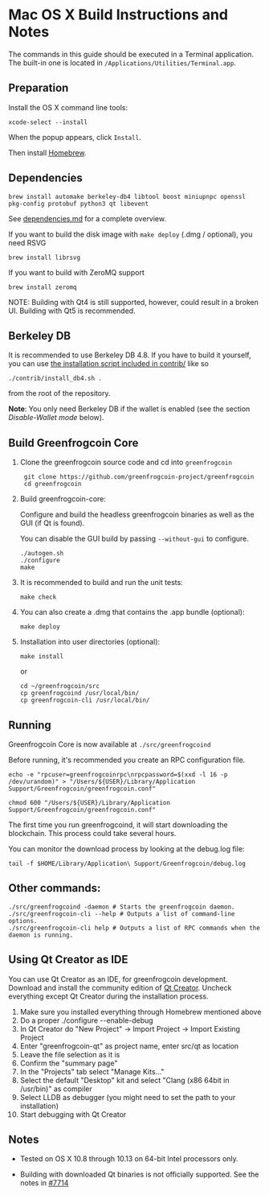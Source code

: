 Mac OS X Build Instructions and Notes
====================================
The commands in this guide should be executed in a Terminal application.
The built-in one is located in `/Applications/Utilities/Terminal.app`.

Preparation
-----------
Install the OS X command line tools:

`xcode-select --install`

When the popup appears, click `Install`.

Then install [Homebrew](https://brew.sh).

Dependencies
----------------------

    brew install automake berkeley-db4 libtool boost miniupnpc openssl pkg-config protobuf python3 qt libevent

See [dependencies.md](dependencies.md) for a complete overview.

If you want to build the disk image with `make deploy` (.dmg / optional), you need RSVG

    brew install librsvg

If you want to build with ZeroMQ support
    
    brew install zeromq

NOTE: Building with Qt4 is still supported, however, could result in a broken UI. Building with Qt5 is recommended.

Berkeley DB
-----------
It is recommended to use Berkeley DB 4.8. If you have to build it yourself,
you can use [the installation script included in contrib/](/contrib/install_db4.sh)
like so

```shell
./contrib/install_db4.sh .
```

from the root of the repository.

**Note**: You only need Berkeley DB if the wallet is enabled (see the section *Disable-Wallet mode* below).

Build Greenfrogcoin Core
------------------------

1. Clone the greenfrogcoin source code and cd into `greenfrogcoin`

        git clone https://github.com/greenfrogcoin-project/greenfrogcoin
        cd greenfrogcoin

2.  Build greenfrogcoin-core:

    Configure and build the headless greenfrogcoin binaries as well as the GUI (if Qt is found).

    You can disable the GUI build by passing `--without-gui` to configure.

        ./autogen.sh
        ./configure
        make

3.  It is recommended to build and run the unit tests:

        make check

4.  You can also create a .dmg that contains the .app bundle (optional):

        make deploy

5.  Installation into user directories (optional):

        make install

    or

        cd ~/greenfrogcoin/src
        cp greenfrogcoind /usr/local/bin/
        cp greenfrogcoin-cli /usr/local/bin/

Running
-------

Greenfrogcoin Core is now available at `./src/greenfrogcoind`

Before running, it's recommended you create an RPC configuration file.

    echo -e "rpcuser=greenfrogcoinrpc\nrpcpassword=$(xxd -l 16 -p /dev/urandom)" > "/Users/${USER}/Library/Application Support/Greenfrogcoin/greenfrogcoin.conf"

    chmod 600 "/Users/${USER}/Library/Application Support/Greenfrogcoin/greenfrogcoin.conf"

The first time you run greenfrogcoind, it will start downloading the blockchain. This process could take several hours.

You can monitor the download process by looking at the debug.log file:

    tail -f $HOME/Library/Application\ Support/Greenfrogcoin/debug.log

Other commands:
-------

    ./src/greenfrogcoind -daemon # Starts the greenfrogcoin daemon.
    ./src/greenfrogcoin-cli --help # Outputs a list of command-line options.
    ./src/greenfrogcoin-cli help # Outputs a list of RPC commands when the daemon is running.

Using Qt Creator as IDE
------------------------
You can use Qt Creator as an IDE, for greenfrogcoin development.
Download and install the community edition of [Qt Creator](https://www.qt.io/download/).
Uncheck everything except Qt Creator during the installation process.

1. Make sure you installed everything through Homebrew mentioned above
2. Do a proper ./configure --enable-debug
3. In Qt Creator do "New Project" -> Import Project -> Import Existing Project
4. Enter "greenfrogcoin-qt" as project name, enter src/qt as location
5. Leave the file selection as it is
6. Confirm the "summary page"
7. In the "Projects" tab select "Manage Kits..."
8. Select the default "Desktop" kit and select "Clang (x86 64bit in /usr/bin)" as compiler
9. Select LLDB as debugger (you might need to set the path to your installation)
10. Start debugging with Qt Creator

Notes
-----

* Tested on OS X 10.8 through 10.13 on 64-bit Intel processors only.

* Building with downloaded Qt binaries is not officially supported. See the notes in [#7714](https://github.com/bitcoin/bitcoin/issues/7714)

